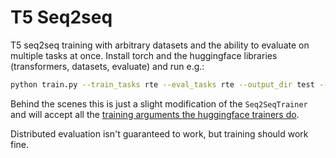 # T5 Seq2seq

T5 seq2seq training with arbitrary datasets and the ability to evaluate on multiple tasks at once. Install torch and the huggingface libraries (transformers, datasets, evaluate) and run e.g.:
```bash
python train.py --train_tasks rte --eval_tasks rte --output_dir test --model t5-small
```

Behind the scenes this is just a slight modification of the `Seq2SeqTrainer` and will accept all the [training arguments the huggingface trainers do](https://huggingface.co/docs/transformers/main_classes/trainer).

Distributed evaluation isn't guaranteed to work, but training should work fine.